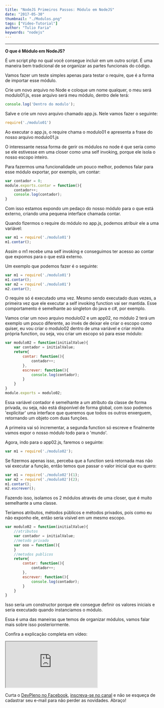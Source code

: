 ```yaml
---
title: "NodeJS Primeiros Passos: Módulo em NodeJS"
date: "2017-05-30"
thumbnail: "./Modulos.png"
tags: ["Video-Tutorial"]
author: "Tulio Faria"
keywords: "nodejs"
---
```


---
**O que é Módulo em NodeJS?** 

É um script php no qual você consegue incluir em um outro script. É uma maneira bem tradicional de se organizar as partes funcionais do código. 

Vamos fazer um teste simples apenas para testar o require, que é a forma de importar esse módulo. 

Crie um novo arquivo no Node e coloque um nome qualquer, o meu será modulo01.js, esse arquivo será meu módulo, dentro dele terá:

```jsx {numberLines: true}
console.log('Dentro do modulo');
```

Salve e crie um novo arquivo chamado app.js. Nele vamos fazer o seguinte:

```jsx {numberLines: true}
require('./modulo01')
```

Ao executar o app.js, o require chama o modulo01 e apresenta a frase do nosso arquivo modulo01.js 

O interessante nessa forma de gerir os módulos no node é que seria como se ele estivesse em uma closer como uma self invoking, porque ele isola o nosso escopo inteiro. 

Para fazermos uma funcionalidade um pouco melhor, podemos falar para esse módulo exportar, por exemplo, um contar:

```jsx {numberLines: true}
var contador = 0;
module.exports.contar = function(){
    contador++;
    console.log(contador);
}
```

Com isso estamos expondo um pedaço do nosso módulo para o que está externo, criando uma pequena interface chamada contar.

Quando fizermos o require do módulo no app.js, podemos atribuir ele a uma variável:

```jsx {numberLines: true}
var m1 = require('./modulo01')
m1.contar();
```

Assim o m1 recebe uma self invoking e conseguimos ter acesso ao contar que expomos para o que está externo. 

Um exemplo que podemos fazer é o seguinte:

```jsx {numberLines: true}
var m1 = require('./modulo01')
m1.contar();
var m2 = require('./modulo01')
m2.contar();
```

O require só é executado uma vez. Mesmo sendo executado duas vezes, a primeira vez que ele executar a self invoking function vai ser mantida. Esse comportamento é semelhante ao singleton do java e c#, por exemplo. 

Vamos criar um novo arquivo modulo02 e um app02, no módulo 2 terá um exemplo um pouco diferente, ao invés de deixar ele criar o escopo como quiser, eu vou criar o modulo02 dentro de uma variável e criar minha própria function, ou seja, vou criar um escopo só para esse módulo:

```jsx {numberLines: true}
var modulo02 = function(initialValue){
    var contador = initialValue;
    return{
        contar: function(){
            contador++;
        },
        escrever: function(){
            console.log(contador);
        }
    }
}
module.exports = modulo02;
```

Essa variável contador é semelhante a um atributo da classe de forma privada, ou seja, não está disponível de forma global, com isso podemos 'explicitar' uma interface que queremos que todos os outros enxerguem, retornando um objeto com duas funções. 

A primeira vai só incrementar, a segunda function só escreve e finalmente vamos expor o nosso módulo todo para o 'mundo'. 

Agora, indo para o app02.js, faremos o seguinte:

```jsx {numberLines: true}
var m1 = require('./modulo02');
```

Se fizermos apenas isso, perceba que a function será retornada mas não vai executar a função, então temos que passar o valor inicial que eu quero:

```jsx {numberLines: true}
var m1 = require('./modulo02')(1);
var m2 = require('./modulo02')(2);
m1.contar();
m2.escrever();
```

Fazendo isso, isolamos os 2 módulos através de uma closer, que é muito semelhante a uma classe. 

Teríamos atributos, métodos públicos e métodos privados, pois como eu não exponho ele, então seria visível em um mesmo escopo.

```jsx {numberLines: true}
var modulo02 = function(initialValue){
    //atributos
    var contador = initialValue;
    //metodo privado
    var ooo = function(){
    }
    //metodos publicos
    return{
        contar: function(){
            contador++;
        },
        escrever: function(){
            console.log(contador);
        }
    }
}
```

Isso seria um constructor porque ele consegue definir os valores iniciais e seria executado quando instanciamos o módulo. 

Essa é uma das maneiras que temos de organizar módulos, vamos falar mais sobre isso posteriormente. 

Confira a explicação completa em vídeo: 

<div class="embed-responsive embed-responsive-16by9 mb-4">
  <iframe class="embed-responsive-item" src="https://www.youtube.com/embed/9yX4ifWa0YU" allowfullscreen></iframe>
</div>

Curta o [DevPleno no Facebook](https://www.facebook.com/devpleno), [inscreva-se no canal](https://www.youtube.com/devplenocom) e não se esqueça de cadastrar seu e-mail para não perder as novidades. Abraço!